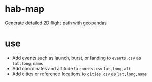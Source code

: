 # hab-map
Generate detailed 2D flight path with geopandas

# use

* Add events such as launch, burst, or landing to `events.csv` as `lat,long,name`.
* Add coordinates and altitude to `coords.csv` `lat,long,alt`
* Add cities or reference locations to `cities.csv` as `lat,long,name`
